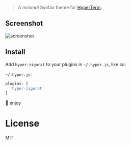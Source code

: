 > A _minimal_ Syntax theme for [HyperTerm](https://hyper.is).

## Screenshot
![screenshot](https://cdn.rawgit.com/dotamir/hyper-zigorat/master/Screenshot.png)

## Install
Add `hyper-zigorat` to your plugins in `~/.hyper.js`, like so:

`~/.hyper.js`:
```javascript
plugins: [
  'hyper-zigorat'
]
```
🍻 enjoy

# License
MIT
